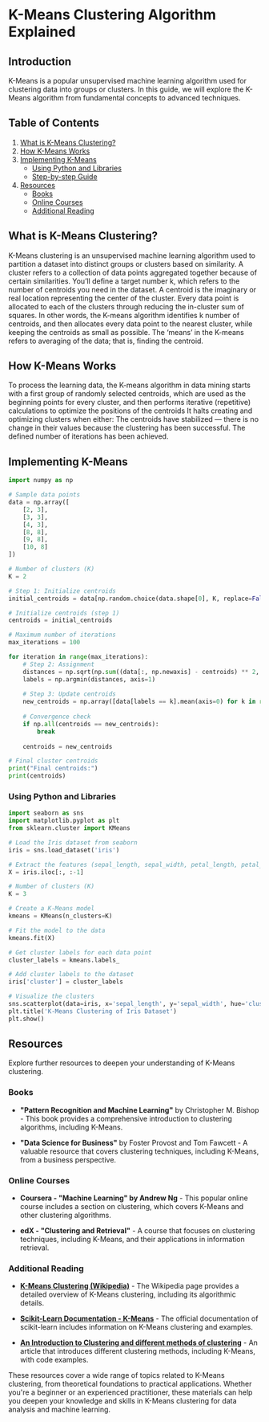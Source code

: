# K-Means Clustering Algorithm Explained

## Introduction
K-Means is a popular unsupervised machine learning algorithm used for clustering data into groups or clusters. In this guide, we will explore the K-Means algorithm from fundamental concepts to advanced techniques.

## Table of Contents
1. [What is K-Means Clustering?](#what-is-k-means-clustering)
2. [How K-Means Works](#how-k-means-works)
3. [Implementing K-Means](#implementing-k-means)
   - [Using Python and Libraries](#using-python-and-libraries)
   - [Step-by-step Guide](#step-by-step-guide)
4. [Resources](#resources)
   - [Books](#books)
   - [Online Courses](#online-courses)
   - [Additional Reading](#additional-reading)

## What is K-Means Clustering?
K-Means clustering is an unsupervised machine learning algorithm used to partition a dataset into distinct groups or clusters based on similarity.
A cluster refers to a collection of data points aggregated together because of certain similarities.
You’ll define a target number k, which refers to the number of centroids you need in the dataset. A centroid is the imaginary or real location representing the center of the cluster.
Every data point is allocated to each of the clusters through reducing the in-cluster sum of squares.
In other words, the K-means algorithm identifies k number of centroids, and then allocates every data point to the nearest cluster, while keeping the centroids as small as possible.
The ‘means’ in the K-means refers to averaging of the data; that is, finding the centroid.
## How K-Means Works
To process the learning data, the K-means algorithm in data mining starts with a first group of randomly selected centroids, which are used as the beginning points for every cluster, and then performs iterative (repetitive) calculations to optimize the positions of the centroids
It halts creating and optimizing clusters when either:
The centroids have stabilized — there is no change in their values because the clustering has been successful.
The defined number of iterations has been achieved.
## Implementing K-Means
```python
import numpy as np

# Sample data points
data = np.array([
    [2, 3],
    [3, 3],
    [4, 3],
    [8, 8],
    [9, 8],
    [10, 8]
])

# Number of clusters (K)
K = 2

# Step 1: Initialize centroids
initial_centroids = data[np.random.choice(data.shape[0], K, replace=False)]

# Initialize centroids (step 1)
centroids = initial_centroids

# Maximum number of iterations
max_iterations = 100

for iteration in range(max_iterations):
    # Step 2: Assignment
    distances = np.sqrt(np.sum((data[:, np.newaxis] - centroids) ** 2, axis=2))
    labels = np.argmin(distances, axis=1)
    
    # Step 3: Update centroids
    new_centroids = np.array([data[labels == k].mean(axis=0) for k in range(K)])
    
    # Convergence check
    if np.all(centroids == new_centroids):
        break
    
    centroids = new_centroids

# Final cluster centroids
print("Final centroids:")
print(centroids)
```
### Using Python and Libraries
```python
import seaborn as sns
import matplotlib.pyplot as plt
from sklearn.cluster import KMeans

# Load the Iris dataset from seaborn
iris = sns.load_dataset('iris')

# Extract the features (sepal_length, sepal_width, petal_length, petal_width)
X = iris.iloc[:, :-1]

# Number of clusters (K)
K = 3

# Create a K-Means model
kmeans = KMeans(n_clusters=K)

# Fit the model to the data
kmeans.fit(X)

# Get cluster labels for each data point
cluster_labels = kmeans.labels_

# Add cluster labels to the dataset
iris['cluster'] = cluster_labels

# Visualize the clusters
sns.scatterplot(data=iris, x='sepal_length', y='sepal_width', hue='cluster', palette='Dark2')
plt.title('K-Means Clustering of Iris Dataset')
plt.show()
```
## Resources
Explore further resources to deepen your understanding of K-Means clustering.

### Books

- **"Pattern Recognition and Machine Learning"** by Christopher M. Bishop - This book provides a comprehensive introduction to clustering algorithms, including K-Means.

- **"Data Science for Business"** by Foster Provost and Tom Fawcett - A valuable resource that covers clustering techniques, including K-Means, from a business perspective.

### Online Courses

- **Coursera - "Machine Learning" by Andrew Ng** - This popular online course includes a section on clustering, which covers K-Means and other clustering algorithms.

- **edX - "Clustering and Retrieval"** - A course that focuses on clustering techniques, including K-Means, and their applications in information retrieval.

### Additional Reading

- **[K-Means Clustering (Wikipedia)](https://en.wikipedia.org/wiki/K-means_clustering)** - The Wikipedia page provides a detailed overview of K-Means clustering, including its algorithmic details.

- **[Scikit-Learn Documentation - K-Means](https://scikit-learn.org/stable/modules/clustering.html#k-means)** - The official documentation of scikit-learn includes information on K-Means clustering and examples.

- **[An Introduction to Clustering and different methods of clustering](https://towardsdatascience.com/an-introduction-to-clustering-algorithms-in-python-123438574097)** - An article that introduces different clustering methods, including K-Means, with code examples.

These resources cover a wide range of topics related to K-Means clustering, from theoretical foundations to practical applications. Whether you're a beginner or an experienced practitioner, these materials can help you deepen your knowledge and skills in K-Means clustering for data analysis and machine learning.
